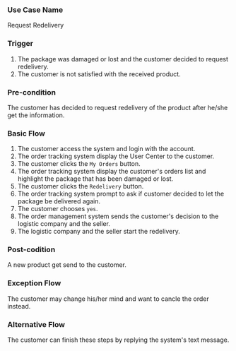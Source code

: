 ### Use Case Name
Request Redelivery

### Trigger
1. The package was damaged or lost and the customer decided to request redelivery.
2. The customer is not satisfied with the received product.

### Pre-condition
The customer has decided to request redelivery of the product after he/she get the information.

### Basic Flow

1. The customer access the system and login with the account.
2. The order tracking system display the User Center to the customer.
3. The customer clicks the `My Orders` button.
4. The order tracking system display the customer's orders list and highlight the package that has been damaged or lost.
5. The customer clicks the `Redelivery` button.
6. The order tracking system prompt to ask if customer decided to let the package be delivered again.
7. The customer chooses `yes`.
8. The order management system sends the customer's decision to the logistic company and the seller.
9. The logistic company and the seller start the redelivery.

### Post-codition
A new product get send to the customer.

### Exception Flow
The customer may change his/her mind and want to cancle the order instead.


### Alternative Flow
The customer can finish these steps by replying the system's text message.